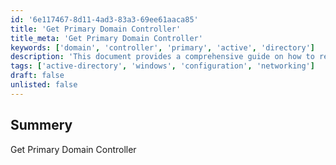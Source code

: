 ```yaml
---
id: '6e117467-8d11-4ad3-83a3-69ee61aaca85'
title: 'Get Primary Domain Controller'
title_meta: 'Get Primary Domain Controller'
keywords: ['domain', 'controller', 'primary', 'active', 'directory']
description: 'This document provides a comprehensive guide on how to retrieve the Primary Domain Controller in a Windows environment, including the necessary commands and explanations to ensure proper execution.'
tags: ['active-directory', 'windows', 'configuration', 'networking']
draft: false
unlisted: false
---
```

## Summery

Get Primary Domain Controller  








